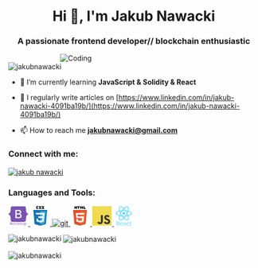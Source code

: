 <h1 align="center">Hi 👋, I'm Jakub Nawacki</h1>
<h3 align="center">A passionate frontend developer// blockchain enthusiastic</h3>
<img align="right" alt="Coding" width="400" src="https://cdn.dribbble.com/users/2131993/screenshots/4948736/thoughtworks-gif_dribbble.gif">


<p align="left"> <img src="https://komarev.com/ghpvc/?username=jakubnawacki&label=Profile%20views&color=0e75b6&style=flat" alt="jakubnawacki" /> </p>

- 🌱 I’m currently learning **JavaScript & Solidity & React**

- 📝 I regularly write articles on [https://www.linkedin.com/in/jakub-nawacki-4091ba19b/](https://www.linkedin.com/in/jakub-nawacki-4091ba19b/)

- 📫 How to reach me **jakubnawacki@gmail.com**

<h3 align="left">Connect with me:</h3>
<p align="left">
<a href="https://linkedin.com/in/jakub nawacki" target="blank"><img align="center" src="https://raw.githubusercontent.com/rahuldkjain/github-profile-readme-generator/master/src/images/icons/Social/linked-in-alt.svg" alt="jakub nawacki" height="30" width="40" /></a>
</p>

<h3 align="left">Languages and Tools:</h3>
<p align="left"> <a href="https://getbootstrap.com" target="_blank" rel="noreferrer"> <img src="https://raw.githubusercontent.com/devicons/devicon/master/icons/bootstrap/bootstrap-plain-wordmark.svg" alt="bootstrap" width="40" height="40"/> </a> <a href="https://www.w3schools.com/css/" target="_blank" rel="noreferrer"> <img src="https://raw.githubusercontent.com/devicons/devicon/master/icons/css3/css3-original-wordmark.svg" alt="css3" width="40" height="40"/> </a> <a href="https://git-scm.com/" target="_blank" rel="noreferrer"> <img src="https://www.vectorlogo.zone/logos/git-scm/git-scm-icon.svg" alt="git" width="40" height="40"/> </a> <a href="https://www.w3.org/html/" target="_blank" rel="noreferrer"> <img src="https://raw.githubusercontent.com/devicons/devicon/master/icons/html5/html5-original-wordmark.svg" alt="html5" width="40" height="40"/> </a> <a href="https://developer.mozilla.org/en-US/docs/Web/JavaScript" target="_blank" rel="noreferrer"> <img src="https://raw.githubusercontent.com/devicons/devicon/master/icons/javascript/javascript-original.svg" alt="javascript" width="40" height="40"/> </a> <a href="https://reactjs.org/" target="_blank" rel="noreferrer"> <img src="https://raw.githubusercontent.com/devicons/devicon/master/icons/react/react-original-wordmark.svg" alt="react" width="40" height="40"/> </a> </p>

<p><img align="left" src="https://github-readme-stats.vercel.app/api/top-langs?username=jakubnawacki&show_icons=true&locale=en&layout=compact" alt="jakubnawacki" /></p>

<p>&nbsp;<img align="center" src="https://github-readme-stats.vercel.app/api?username=jakubnawacki&show_icons=true&locale=en" alt="jakubnawacki" /></p>

<p><img align="center" src="https://github-readme-streak-stats.herokuapp.com/?user=jakubnawacki&" alt="jakubnawacki" /></p>
